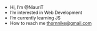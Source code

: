 -  Hi, I’m @NiauriT
-  I’m interested in Web Development
-  I’m currently learning JS
-  How to reach me thornnike@gmail.com

<!---
NiauriT/NiauriT is a ✨ special ✨ repository because its `README.md` (this file) appears on your GitHub profile.
You can click the Preview link to take a look at your changes.
--->
